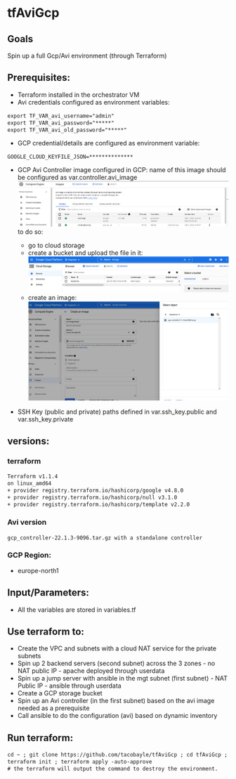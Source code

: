 # tfAviGcp

## Goals
Spin up a full Gcp/Avi environment (through Terraform)

## Prerequisites:
- Terraform installed in the orchestrator VM
- Avi credentials configured as environment variables:
```
export TF_VAR_avi_username="admin"
export TF_VAR_avi_password="*****"
export TF_VAR_avi_old_password="*****"
```
- GCP credential/details are configured as environment variable:
```
GOOGLE_CLOUD_KEYFILE_JSON=**************
```
- GCP Avi Controller image configured in GCP: name of this image should be configured as var.controller.avi_image
![img_2.png](img/img_0.png)
to do so:
  - go to cloud storage
  - create a bucket and upload the file in it:
![img.png](img/img_1.png)
  - create an image:
![img_1.png](img/img_2.png)
    
- SSH Key (public and private) paths defined in var.ssh_key.public and var.ssh_key.private 


## versions:

### terraform
```
Terraform v1.1.4
on linux_amd64
+ provider registry.terraform.io/hashicorp/google v4.8.0
+ provider registry.terraform.io/hashicorp/null v3.1.0
+ provider registry.terraform.io/hashicorp/template v2.2.0
```

### Avi version
```
gcp_controller-22.1.3-9096.tar.gz with a standalone controller
```

### GCP Region:
- europe-north1

## Input/Parameters:

- All the variables are stored in variables.tf

## Use terraform to:
- Create the VPC and subnets with a cloud NAT service for the private subnets
- Spin up 2 backend servers (second subnet) across the 3 zones - no NAT public IP - apache deployed through userdata
- Spin up a jump server with ansible in the mgt subnet (first subnet) - NAT Public IP - ansible through userdata
- Create a GCP storage bucket
- Spin up an Avi controller (in the first subnet) based on the avi image needed as a prerequisite
- Call ansible to do the configuration (avi) based on dynamic inventory

## Run terraform:
```
cd ~ ; git clone https://github.com/tacobayle/tfAviGcp ; cd tfAviGcp ; terraform init ; terraform apply -auto-approve
# the terraform will output the command to destroy the environment.
```
